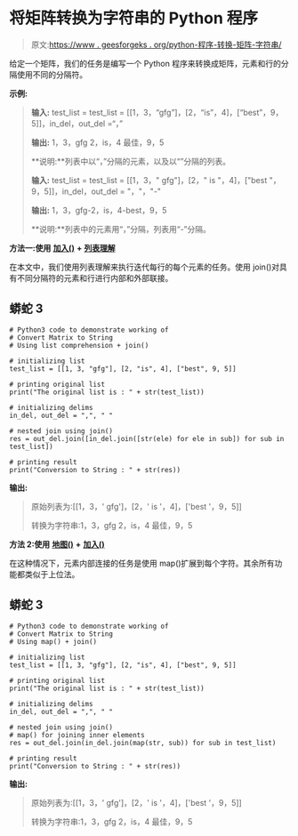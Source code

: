 # 将矩阵转换为字符串的 Python 程序

> 原文:[https://www . geesforgeks . org/python-程序-转换-矩阵-字符串/](https://www.geeksforgeeks.org/python-program-to-convert-matrix-to-string/)

给定一个矩阵，我们的任务是编写一个 Python 程序来转换成矩阵，元素和行的分隔使用不同的分隔符。

**示例:**

> **输入:** test_list = test_list = [[1，3，“gfg”]，[2，“is”，4]，[“best”，9，5]]，in_del，out_del =“，”
> 
> **输出:** 1，3，gfg 2，is，4 最佳，9，5
> 
> **说明:**列表中以“，”分隔的元素，以及以“”分隔的列表。
> 
> **输入:** test_list = test_list = [[1，3，" gfg"]，[2，" is "，4]，["best "，9，5]]，in_del，out_del = "，"，"-"
> 
> **输出:** 1，3，gfg-2，is，4-best，9，5
> 
> **说明:**列表中的元素用“，”分隔，列表用“-”分隔。

**方法一:使用** [**加入()**](https://www.geeksforgeeks.org/join-function-python/) **+** [**列表理解**](https://www.geeksforgeeks.org/comprehensions-in-python/)

在本文中，我们使用列表理解来执行迭代每行的每个元素的任务。使用 join()对具有不同分隔符的元素和行进行内部和外部联接。

## 蟒蛇 3

```
# Python3 code to demonstrate working of
# Convert Matrix to String
# Using list comprehension + join()

# initializing list
test_list = [[1, 3, "gfg"], [2, "is", 4], ["best", 9, 5]]

# printing original list
print("The original list is : " + str(test_list))

# initializing delims
in_del, out_del = ",", " "

# nested join using join()
res = out_del.join([in_del.join([str(ele) for ele in sub]) for sub in test_list])

# printing result
print("Conversion to String : " + str(res))
```

**输出:**

> 原始列表为:[[1，3，' gfg']，[2，' is '，4]，['best '，9，5]]
> 
> 转换为字符串:1，3，gfg 2，is，4 最佳，9，5

**方法 2:使用** [**地图()**](https://www.geeksforgeeks.org/python-map-function/) **+** [**加入()**](https://www.geeksforgeeks.org/join-function-python/)

在这种情况下，元素内部连接的任务是使用 map()扩展到每个字符。其余所有功能都类似于上位法。

## 蟒蛇 3

```
# Python3 code to demonstrate working of
# Convert Matrix to String
# Using map() + join()

# initializing list
test_list = [[1, 3, "gfg"], [2, "is", 4], ["best", 9, 5]]

# printing original list
print("The original list is : " + str(test_list))

# initializing delims
in_del, out_del = ",", " "

# nested join using join()
# map() for joining inner elements
res = out_del.join(in_del.join(map(str, sub)) for sub in test_list)

# printing result
print("Conversion to String : " + str(res))
```

**输出:**

> 原始列表为:[[1，3，' gfg']，[2，' is '，4]，['best '，9，5]]
> 
> 转换为字符串:1，3，gfg 2，is，4 最佳，9，5